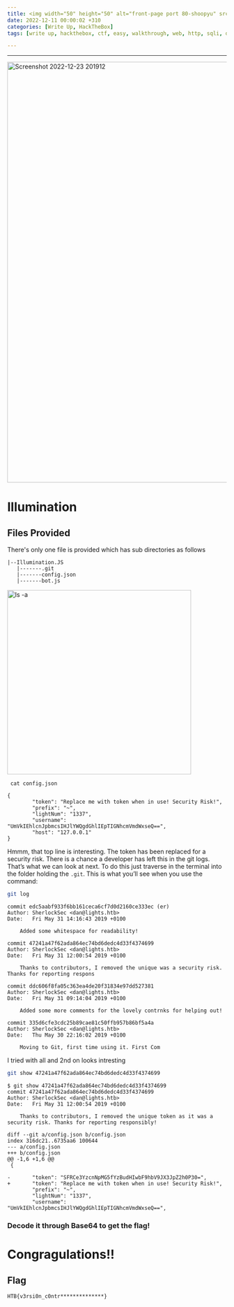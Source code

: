 ```yaml
---
title: <img width="50" height="50" alt="front-page port 80-shoopyu" src="https://user-images.githubusercontent.com/95465072/209355489-9dc22e00-44a6-4aa3-a642-47bfbd5be517.png"> Illumination | HackTheBox | Forensics Challange
date: 2022-12-11 00:00:02 +310
categories: [Write Up, HackTheBox]
tags: [write up, hackthebox, ctf, easy, walkthrough, web, http, sqli, docker, forensics,github,git,json,version-control, shoppy,  machine] # TAG names should always be lowercase

---
```


-------------------

<img width="963" alt="Screenshot 2022-12-23 201912" src="https://user-images.githubusercontent.com/95465072/209354935-a3978ab2-07e2-463e-8718-b83e45665189.png">

# Illumination
   

## Files Provided

There's only one file is provided which has sub directories as follows 
```
|--Illumination.JS
   |-------.git
   |-------config.json
   |-------bot.js
  ```

<img width="422" alt="ls -a" src="https://user-images.githubusercontent.com/95465072/209355022-184da004-b58d-4962-ad93-f771f400e104.png">

``` cat config.json```
```
{
        "token": "Replace me with token when in use! Security Risk!",
        "prefix": "~",
        "lightNum": "1337",
        "username": "UmVkIEhlcnJpbmcsIHJlYWQgdGhlIEpTIGNhcmVmdWxseQ==",
        "host": "127.0.0.1"
}
```

Hmmm, that top line is interesting. The token has been replaced for a security risk. There is a chance a developer has left this in the git logs. That’s what we can look at next. To do this just traverse in the terminal into the folder holding the `.git`. This is what you’ll see when you use the command:

```sh
git log
```

```
commit edc5aabf933f6bb161ceca6cf7d0d2160ce333ec (er)
Author: SherlockSec <dan@lights.htb>
Date:   Fri May 31 14:16:43 2019 +0100

    Added some whitespace for readability!

commit 47241a47f62ada864ec74bd6dedc4d33f4374699
Author: SherlockSec <dan@lights.htb>
Date:   Fri May 31 12:00:54 2019 +0100

    Thanks to contributors, I removed the unique was a security risk. Thanks for reporting respons

commit ddc606f8fa05c363ea4de20f31834e97dd527381
Author: SherlockSec <dan@lights.htb>
Date:   Fri May 31 09:14:04 2019 +0100

    Added some more comments for the lovely contrnks for helping out!

commit 335d6cfe3cdc25b89cae81c50ffb957b86bf5a4a
Author: SherlockSec <dan@lights.htb>
Date:   Thu May 30 22:16:02 2019 +0100           
                                                 
    Moving to Git, first time using it. First Com
```

I tried with all and 2nd on looks  intresting 

```sh
git show 47241a47f62ada864ec74bd6dedc4d33f4374699
```

```
$ git show 47241a47f62ada864ec74bd6dedc4d33f4374699
commit 47241a47f62ada864ec74bd6dedc4d33f4374699
Author: SherlockSec <dan@lights.htb>
Date:   Fri May 31 12:00:54 2019 +0100

    Thanks to contributors, I removed the unique token as it was a security risk. Thanks for reporting responsibly!

diff --git a/config.json b/config.json
index 316dc21..6735aa6 100644
--- a/config.json
+++ b/config.json
@@ -1,6 +1,6 @@
 {
 
-       "token": "SFRCe3YzcnNpMG5fYzBudHIwbF9hbV9JX3JpZ2h0P30=",
+       "token": "Replace me with token when in use! Security Risk!",
        "prefix": "~",
        "lightNum": "1337",
        "username": "UmVkIEhlcnJpbmcsIHJlYWQgdGhlIEpTIGNhcmVmdWxseQ==",
```

### Decode it through Base64 to get the flag!

# Congragulations!!

## Flag 
```HTB{v3rsi0n_c0ntr**************}```
